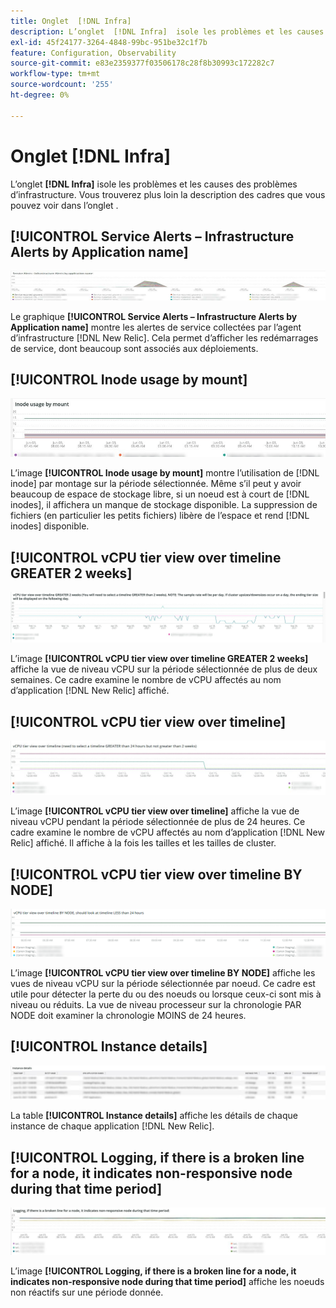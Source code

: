 ```yaml
---
title: Onglet  [!DNL Infra]
description: L’onglet  [!DNL Infra]  isole les problèmes et les causes des problèmes d’infrastructure.
exl-id: 45f24177-3264-4848-99bc-951be32c1f7b
feature: Configuration, Observability
source-git-commit: e83e2359377f03506178c28f8b30993c172282c7
workflow-type: tm+mt
source-wordcount: '255'
ht-degree: 0%

---
```


# Onglet [!DNL Infra]

L’onglet **[!DNL Infra]** isole les problèmes et les causes des problèmes d’infrastructure. Vous trouverez plus loin la description des cadres que vous pouvez voir dans l’onglet .

## [!UICONTROL Service Alerts – Infrastructure Alerts by Application name]

![Alertes de service](../../assets/tools/observation-for-adobe-commerce/service-alerts.jpg)

Le graphique **[!UICONTROL Service Alerts – Infrastructure Alerts by Application name]** montre les alertes de service collectées par l’agent d’infrastructure [!DNL New Relic]. Cela permet d’afficher les redémarrages de service, dont beaucoup sont associés aux déploiements.

## [!UICONTROL Inode usage by mount]

![Utilisation des noeuds par le montage](../../assets/tools/observation-for-adobe-commerce/inode-usage-mount.jpg)

L’image **[!UICONTROL Inode usage by mount]** montre l’utilisation de [!DNL inode] par montage sur la période sélectionnée. Même s’il peut y avoir beaucoup de espace de stockage libre, si un noeud est à court de [!DNL inodes], il affichera un manque de stockage disponible. La suppression de fichiers (en particulier les petits fichiers) libère de l’espace et rend [!DNL inodes] disponible.

## [!UICONTROL vCPU tier view over timeline GREATER 2 weeks]

![Vue de niveau vCPU sur la chronologie SUPÉRIEURE 2 semaines](../../assets/tools/observation-for-adobe-commerce/vCPU-tier.jpg)

L’image **[!UICONTROL vCPU tier view over timeline GREATER 2 weeks]** affiche la vue de niveau vCPU sur la période sélectionnée de plus de deux semaines. Ce cadre examine le nombre de vCPU affectés au nom d’application [!DNL New Relic] affiché.

## [!UICONTROL vCPU tier view over timeline]

![vue de niveau vCPU sur la chronologie](../../assets/tools/observation-for-adobe-commerce/vcpu-tier-24.jpg)

L’image **[!UICONTROL vCPU tier view over timeline]** affiche la vue de niveau vCPU pendant la période sélectionnée de plus de 24 heures. Ce cadre examine le nombre de vCPU affectés au nom d’application [!DNL New Relic] affiché. Il affiche à la fois les tailles et les tailles de cluster.

## [!UICONTROL vCPU tier view over timeline BY NODE]

![Vue de niveau vCPU sur la chronologie par NODE](../../assets/tools/observation-for-adobe-commerce/infra_by_node.png)

L’image **[!UICONTROL vCPU tier view over timeline BY NODE]** affiche les vues de niveau vCPU sur la période sélectionnée par noeud. Ce cadre est utile pour détecter la perte du ou des noeuds ou lorsque ceux-ci sont mis à niveau ou réduits. La vue de niveau processeur sur la chronologie PAR NODE doit examiner la chronologie MOINS de 24 heures.

## [!UICONTROL Instance details]

![Détails de l’instance](../../assets/tools/observation-for-adobe-commerce/instance-details.jpg)

La table **[!UICONTROL Instance details]** affiche les détails de chaque instance de chaque application [!DNL New Relic].

## [!UICONTROL Logging, if there is a broken line for a node, it indicates non-responsive node during that time period]

![non-responsive-node](../../assets/tools/observation-for-adobe-commerce/non-responsive-node.jpg)

L’image **[!UICONTROL Logging, if there is a broken line for a node, it indicates non-responsive node during that time period]** affiche les noeuds non réactifs sur une période donnée.
